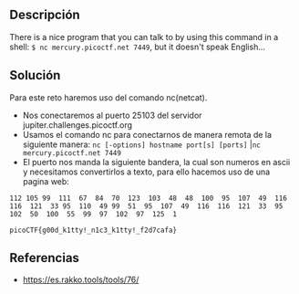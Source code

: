 ## **Descripción**
There is a nice program that you can talk to by using this command in a shell: `$ nc mercury.picoctf.net 7449`, but it doesn't speak English...
## **Solución** 
Para este reto haremos uso del comando nc(netcat).
- Nos conectaremos al puerto 25103 del servidor jupiter.challenges.picoctf.org
- Usamos el comando nc para conectarnos de manera remota de la siguiente manera: 
`nc [-options] hostname port[s] [ports]` |` nc mercury.picoctf.net 7449 `
- El puerto nos manda la siguiente bandera, la cual son numeros en ascii y necesitamos convertirlos a texto, para ello hacemos uso de una pagina web:

```
112 105 99  111  67  84  70  123  103  48  48  100  95  107  49  116  116  121  33 95  110  49 99  51  95  107  49  116  116  121  33  95  102  50  100  55  99  97  102  97  125  1

picoCTF{g00d_k1tty!_n1c3_k1tty!_f2d7cafa}
```

## **Referencias**
- https://es.rakko.tools/tools/76/